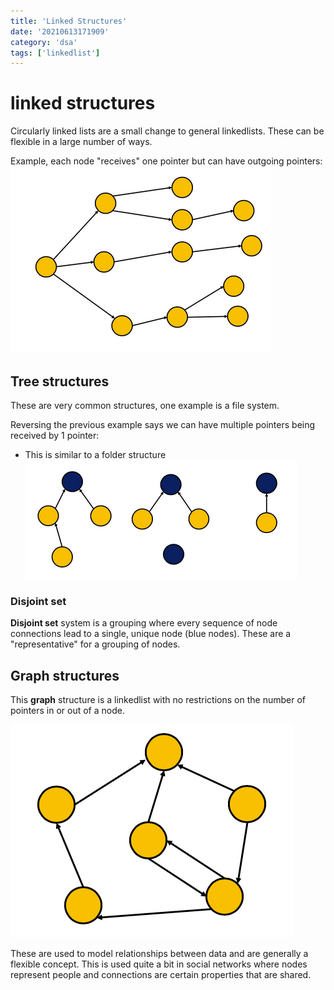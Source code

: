 ```yaml
---
title: 'Linked Structures'
date: '20210613171909'
category: 'dsa'
tags: ['linkedlist']
---
```


# linked structures
Circularly linked lists are a small change to general linkedlists. These can be
flexible in a large number of ways.

Example, each node "receives" one pointer but can have outgoing pointers:
![Example linkedlist structure](./20210613172035-img-1.png)

## Tree structures
These are very common structures, one example is a file system.

Reversing the previous example says we can have multiple pointers being received by 1 pointer:
* This is similar to a folder structure
![File system example structure](./20210613172155-img-2.png)

### Disjoint set
**Disjoint set** system is a grouping where every sequence of node connections
lead to a single, unique node (blue nodes). These are a "representative" for
a grouping of nodes.

## Graph structures
This **graph** structure is a linkedlist with no restrictions on the number of
pointers in or out of a node.

![Graph structure example](./20210613172340-img-3.png)

These are used to model relationships between data and are generally a flexible concept.
This is used quite a bit in social networks where nodes represent people and
connections are certain properties that are shared.

